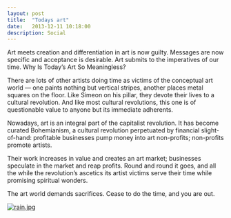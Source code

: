 ```yaml
---
layout: post
title:  "Todays art"
date:   2013-12-11 10:18:00
description: Social
---
```


Art meets creation and differentiation in art is now guilty. Messages are now specific and acceptance is desirable. Art submits to the imperatives of our time.  Why Is Today’s Art So Meaningless?

There are lots of other artists doing time as victims of the conceptual art world — one paints nothing but vertical stripes, another places metal squares on the floor. Like Simeon on his pillar, they devote their lives to a cultural revolution. And like most cultural revolutions, this one is of questionable value to anyone but its immediate adherents.

Nowadays, art is an integral part of the capitalist revolution. It has become curated Bohemianism, a cultural revolution perpetuated by financial slight-of-hand: profitable businesses pump money into art non-profits; non-profits promote artists.

Their work increases in value and creates an art market; businesses speculate in the market and reap profits. Round and round it goes, and all the while the revolution’s ascetics its artist victims  serve their time while promising spiritual wonders.

The art world demands sacrifices. Cease to do the time, and you are out.

[![rain.jpg](https://svbtleusercontent.com/nnZvtyJwajDkhPctZAnnEo0xspap_small.jpg)](https://svbtleusercontent.com/nnZvtyJwajDkhPctZAnnEo0xspap.jpg)
